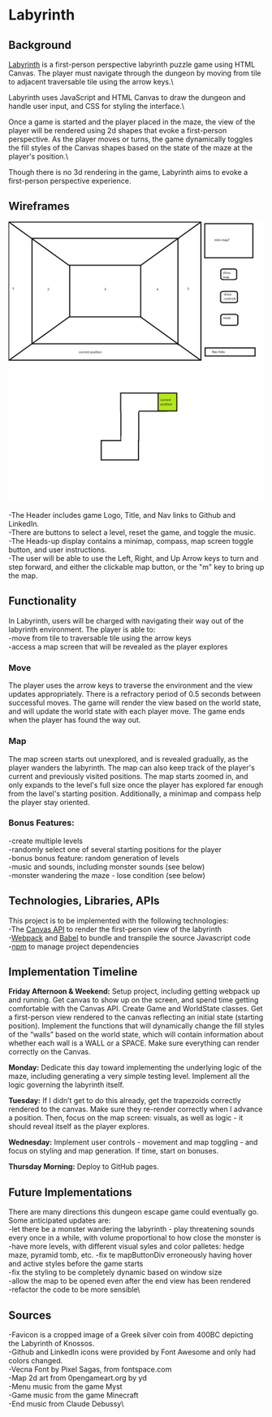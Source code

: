 <!-- ### JS Project Proposal: First-Person Labyrinth Game -->
# Labyrinth

## Background

[Labyrinth](https://stevennotovitz.github.io/aA-JS-project-Labyrinth/) is a first-person perspective labyrinth puzzle game using HTML Canvas. The player must navigate through the dungeon by moving from tile to adjacent traversable tile using the arrow keys.\

Labyrinth uses JavaScript and HTML Canvas to draw the dungeon and handle user input, and CSS for styling the interface.\

Once a game is started and the player placed in the maze, the view of the player will be rendered using 2d shapes that evoke a first-person perspective. As the player moves or turns, the game dynamically toggles the fill styles of the Canvas shapes based on the state of the maze at the player's position.\

Though there is no 3d rendering in the game, Labyrinth aims to evoke a first-person perspective experience.

## Wireframes

![wireframe](./assets/view-wireframe.png)
![map](./assets/map_wireframe.png)

-The Header includes game Logo, Title, and Nav links to Github and LinkedIn.\
-There are buttons to select a level, reset the game, and toggle the music.\
-The Heads-up display contains a minimap, compass, map screen toggle button, and user instructions.\
-The user will be able to use the Left, Right, and Up Arrow keys to turn and step forward, and either the clickable map button, or the "m" key to bring up the map.

## Functionality

In Labyrinth, users will be charged with navigating their way out of the labyrinth environment. The player is able to:\
-move from tile to traversable tile using the arrow keys\
-access a map screen that will be revealed as the player explores

### Move

The player uses the arrow keys to traverse the environment and the view updates appropriately. There is a refractory period of 0.5 seconds between successful moves. The game will render the view based on the world state, and will update the world state with each player move. The game ends when the player has found the way out.

### Map

The map screen starts out unexplored, and is revealed gradually, as the player wanders the labyrinth. The map can also keep track of the player's current and previously visited positions. The map starts zoomed in, and only expands to the level's full size once the player has explored far enough from the lavel's starting position. Additionally, a minimap and compass help the player stay oriented.

### Bonus Features:

-create multiple levels\
-randomly select one of several starting positions for the player\
-bonus bonus feature: random generation of levels\
-music and sounds, including monster sounds (see below)\
-monster wandering the maze - lose condition (see below)

## Technologies, Libraries, APIs

This project is to be implemented with the following technologies:\
-The [Canvas API](https://canvas.instructure.com/doc/api/) to render the first-person view of the labyrinth\
-[Webpack](https://webpack.js.org/concepts/) and [Babel](https://babeljs.io/docs/) to bundle and transpile the source Javascript code\
-[npm](https://docs.npmjs.com/) to manage project dependencies

## Implementation Timeline

**Friday Afternoon & Weekend:** Setup project, including getting webpack up and running. Get canvas to show up on the screen, and spend time getting comfortable with the Canvas API. Create Game and WorldState classes. Get a first-person view rendered to the canvas reflecting an initial state (starting position). Implement the functions that will dynamically change the fill styles of the “walls” based on the world state, which will contain information about whether each wall is a WALL or a SPACE. Make sure everything can render correctly on the Canvas.

**Monday:** Dedicate this day toward implementing the underlying logic of the maze, including generating a very simple testing level. Implement all the logic governing the labyrinth itself.

**Tuesday:** If I didn’t get to do this already, get the trapezoids correctly rendered to the canvas. Make sure they re-render correctly when I advance a position. Then, focus on the map screen: visuals, as well as logic - it should reveal itself as the player explores.

**Wednesday:** Implement user controls - movement and map toggling - and focus on styling and map generation. If time, start on bonuses.

**Thursday Morning:** Deploy to GitHub pages.

## Future Implementations

There are many directions this dungeon escape game could eventually go. Some anticipated updates are:\
-let there be a monster wandering the labyrinth - play threatening sounds every once in a while, with volume proportional to how close the monster is\
-have more levels, with different visual syles and color palletes: hedge maze, pyramid tomb, etc.
-fix te mapButtonDiv erroneously having hover and active styles before the game starts\
-fix the styling to be completely dynamic based on window size\
-allow the map to be opened even after the end view has been rendered\
-refactor the code to be more sensible\

## Sources

-Favicon is a cropped image of a Greek silver coin from 400BC depicting the Labyrinth of Knossos.\
-Github and LinkedIn icons were provided by Font Awesome and only had colors changed.\
-Vecna Font by Pixel Sagas, from fontspace.com\
-Map 2d art from 0pengameart.org by yd\
-Menu music from the game Myst\
-Game music from the game Minecraft\
-End music from Claude Debussy\